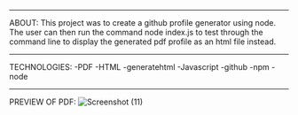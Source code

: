 
----
ABOUT:
This project was to create a github profile generator using node. The user can then run the command node index.js to test through the command line to display the generated pdf profile as an html file instead.

----
TECHNOLOGIES:
 -PDF
 -HTML
 -generatehtml
 -Javascript
 -github
 -npm
 -node

----
PREVIEW OF PDF:
![Screenshot (11)](https://user-images.githubusercontent.com/58044346/74389046-4085fc80-4dba-11ea-8f5a-085b40470f16.png)
